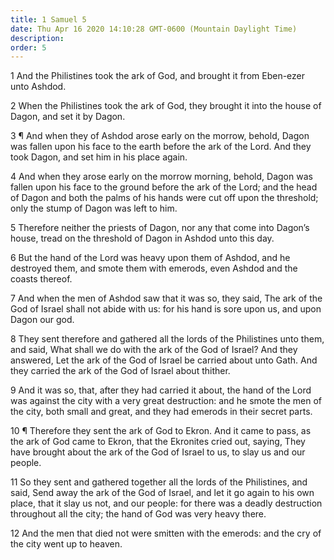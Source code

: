 ```yaml
---
title: 1 Samuel 5
date: Thu Apr 16 2020 14:10:28 GMT-0600 (Mountain Daylight Time)
description: 
order: 5
---
```


<p>
  1 And the Philistines took the ark of God, and brought it from Eben-ezer unto
  Ashdod.
</p>
<p>
  2 When the Philistines took the ark of God, they brought it into the house of
  Dagon, and set it by Dagon.
</p>
<p>
  3 &#xB6; And when they of Ashdod arose early on the morrow, behold, Dagon was
  fallen upon his face to the earth before the ark of the Lord. And they took
  Dagon, and set him in his place again.
</p>
<p>
  4 And when they arose early on the morrow morning, behold, Dagon was fallen
  upon his face to the ground before the ark of the Lord; and the head of Dagon
  and both the palms of his hands were cut off upon the threshold; only the
  stump of Dagon was left to him.
</p>
<p>
  5 Therefore neither the priests of Dagon, nor any that come into
  Dagon&#x2019;s house, tread on the threshold of Dagon in Ashdod unto this day.
</p>
<p>
  6 But the hand of the Lord was heavy upon them of Ashdod, and he destroyed
  them, and smote them with emerods, even Ashdod and the coasts thereof.
</p>
<p>
  7 And when the men of Ashdod saw that it was so, they said, The ark of the God
  of Israel shall not abide with us: for his hand is sore upon us, and upon
  Dagon our god.
</p>
<p>
  8 They sent therefore and gathered all the lords of the Philistines unto them,
  and said, What shall we do with the ark of the God of Israel? And they
  answered, Let the ark of the God of Israel be carried about unto Gath. And
  they carried the ark of the God of Israel about thither.
</p>
<p>
  9 And it was so, that, after they had carried it about, the hand of the Lord
  was against the city with a very great destruction: and he smote the men of
  the city, both small and great, and they had emerods in their secret parts.
</p>
<p>
  10 &#xB6; Therefore they sent the ark of God to Ekron. And it came to pass, as
  the ark of God came to Ekron, that the Ekronites cried out, saying, They have
  brought about the ark of the God of Israel to us, to slay us and our people.
</p>
<p>
  11 So they sent and gathered together all the lords of the Philistines, and
  said, Send away the ark of the God of Israel, and let it go again to his own
  place, that it slay us not, and our people: for there was a deadly destruction
  throughout all the city; the hand of God was very heavy there.
</p>
<p>
  12 And the men that died not were smitten with the emerods: and the cry of the
  city went up to heaven.
</p>
